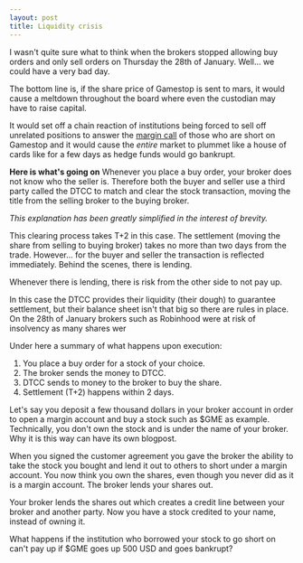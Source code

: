 ```yaml
---
layout: post
title: Liquidity crisis
---
```


I wasn't quite sure what to think when the brokers stopped allowing buy orders and only sell orders on Thursday the 28th of January. Well... we could have a very bad day.

The bottom line is, if the share price of Gamestop is sent to mars, it would cause a meltdown throughout the board where even the custodian may have to raise capital.

It would set off a chain reaction of institutions being forced to sell off unrelated positions to answer the [margin call](https://www.investopedia.com/terms/m/margincall.asp) of those who are short on Gamestop and it would cause the *entire* market to plummet like a house of cards like for a few days as hedge funds would go bankrupt.

**Here is what's going on**
Whenever you place a buy order, your broker does not know who the seller is. Therefore both the buyer and seller use a third party called the DTCC to match and clear the stock transaction, moving the title from the selling broker to the buying broker.

*This explanation has been greatly simplified in the interest of brevity.*

This clearing process takes T+2 in this case. The settlement (moving the share from selling to buying broker) takes no more than two days from the trade. However... for the buyer and seller the transaction is reflected immediately. Behind the scenes, there is lending.

Whenever there is lending, there is risk from the other side to not pay up.

In this case the DTCC provides their liquidity (their dough) to guarantee settlement, but their balance sheet isn't that big so there are rules in place. On the 28th of January brokers such as Robinhood were at risk of insolvency as many shares wer

Under here a summary of what happens upon execution:

1. You place a buy order for a stock of your choice.
2. The broker sends the money to DTCC.
3. DTCC sends to money to the broker to buy the share.
4. Settlement (T+2) happens within 2 days.

Let's say you deposit a few thousand dollars in your broker account in order to open a margin account and buy a stock such as $GME as example. Technically, you don't own the stock and is under the name of your broker. Why it is this way can have its own blogpost.

When you signed the customer agreement you gave the broker the ability to take the stock you bought and lend it out to others to short under a margin account. You now think you own the shares, even though you never did as it is a margin account. The broker lends your shares out.

Your broker lends the shares out which creates a credit line between your broker and another party. Now you have a stock credited to your name, instead of owning it.

What happens if the institution who borrowed your stock to go short on can't pay up if $GME goes up 500 USD and goes bankrupt?